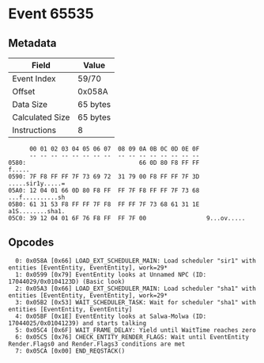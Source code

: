 # Event 65535

## Metadata

| Field           | Value    |
|-----------------|----------|
| Event Index     | 59/70    |
| Offset          | 0x058A   |
| Data Size       | 65 bytes |
| Calculated Size | 65 bytes |
| Instructions    | 8        |

```
      00 01 02 03 04 05 06 07  08 09 0A 0B 0C 0D 0E 0F
      -- -- -- -- -- -- -- --  -- -- -- -- -- -- -- --
0580:                                66 0D 80 F8 FF FF            f.....
0590: 7F F8 FF FF 7F 73 69 72  31 79 00 F8 FF FF 7F 3D  .....sir1y.....=
05A0: 12 04 01 66 0D 80 F8 FF  FF 7F F8 FF FF 7F 73 68  ...f..........sh
05B0: 61 31 53 F8 FF FF 7F F8  FF FF 7F 73 68 61 31 1E  a1S........sha1.
05C0: 39 12 04 01 6F 76 F8 FF  FF 7F 00                 9...ov.....     
```

## Opcodes

```
  0: 0x058A [0x66] LOAD_EXT_SCHEDULER_MAIN: Load scheduler "sir1" with entities [EventEntity, EventEntity], work=29*
  1: 0x0599 [0x79] EventEntity looks at Unnamed NPC (ID: 17044029/0x0104123D) (Basic look)
  2: 0x05A3 [0x66] LOAD_EXT_SCHEDULER_MAIN: Load scheduler "sha1" with entities [EventEntity, EventEntity], work=29*
  3: 0x05B2 [0x53] WAIT_SCHEDULER_TASK: Wait for scheduler "sha1" with entities [EventEntity, EventEntity]
  4: 0x05BF [0x1E] EventEntity looks at Salwa-Molwa (ID: 17044025/0x01041239) and starts talking
  5: 0x05C4 [0x6F] WAIT_FRAME_DELAY: Yield until WaitTime reaches zero
  6: 0x05C5 [0x76] CHECK_ENTITY_RENDER_FLAGS: Wait until EventEntity Render.Flags0 and Render.Flags3 conditions are met
  7: 0x05CA [0x00] END_REQSTACK()
```

